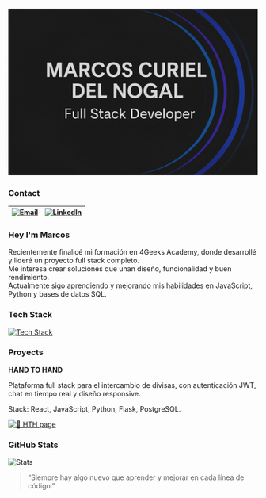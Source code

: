 ![Hi, I'm Marcos Curiel](https://raw.githubusercontent.com/MarcosCuriel/MarcosCuriel/main/Banner%20Marcos.png)

### Contact

| [![Email](https://img.shields.io/badge/Email-0078D4?style=flat&logo=microsoftoutlook&logoColor=white&labelColor=1f2328)](mailto:marcoscuriel7@hotmail.com) | [![LinkedIn](https://img.shields.io/badge/LinkedIn-0A66C2?style=flat&logo=linkedin&logoColor=white&labelColor=1f2328)](https://www.linkedin.com/in/marcoscurieldev) |
|:--:|:--:|

### Hey I'm Marcos
Recientemente finalicé mi formación en 4Geeks Academy, donde desarrollé y lideré un proyecto full stack completo.  
Me interesa crear soluciones que unan diseño, funcionalidad y buen rendimiento.  
Actualmente sigo aprendiendo y mejorando mis habilidades en JavaScript, Python y bases de datos SQL.
### Tech Stack
[![Tech Stack](https://skillicons.dev/icons?i=react,js,python,flask,postgres,html,css,bootstrap,git,github&perline=12)](https://skillicons.dev)

### Proyects
**HAND TO HAND**

Plataforma full stack para el intercambio de divisas, con autenticación JWT, chat en tiempo real y diseño responsive.

Stack: React, JavaScript, Python, Flask, PostgreSQL.

[![🚀 HTH page](https://img.shields.io/badge/HandToHand-0A66C2?style=for-the-badge&logo=render&logoColor=white)](https://sample-service-name-0y1z.onrender.com/)
### GitHub Stats

![Stats](https://github-readme-stats.vercel.app/api?username=MarcosCuriel&show_icons=true&rank_icon=github&hide_border=true&theme=transparent)

> “Siempre hay algo nuevo que aprender y mejorar en cada línea de código.”
